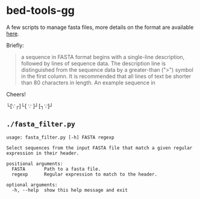 bed-tools-gg
===

A few scripts to manage fasta files, more details on the format are available [here](http://zhanglab.ccmb.med.umich.edu/FASTA/).

Briefly:
> a sequence in FASTA format begins with a single-line description, followed by lines of sequence data. The description line is distinguished from the sequence data by a greater-than (">") symbol in the first column. It is recommended that all lines of text be shorter than 80 characters in length. An example sequence in

Cheers!

└[∵┌]└[ ∵ ]┘[┐∵]┘

## `./fasta_filter.py`

```
usage: fasta_filter.py [-h] FASTA regexp

Select sequences from the input FASTA file that match a given regular
expression in their header.

positional arguments:
  FASTA       Path to a fasta file.
  regexp      Regular expression to match to the header.

optional arguments:
  -h, --help  show this help message and exit
```
